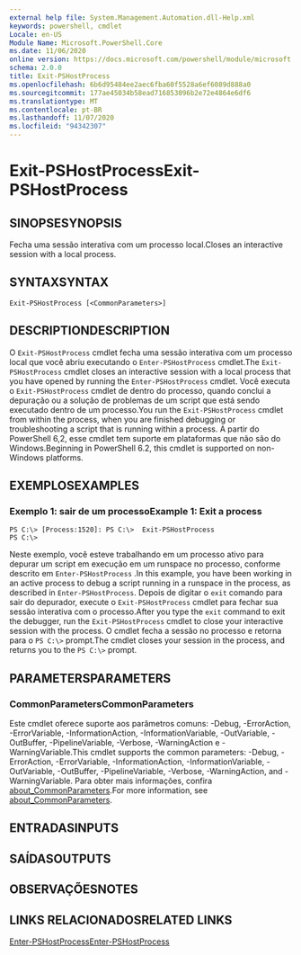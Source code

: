 ```yaml
---
external help file: System.Management.Automation.dll-Help.xml
keywords: powershell, cmdlet
Locale: en-US
Module Name: Microsoft.PowerShell.Core
ms.date: 11/06/2020
online version: https://docs.microsoft.com/powershell/module/microsoft.powershell.core/exit-pshostprocess?view=powershell-5.1&WT.mc_id=ps-gethelp
schema: 2.0.0
title: Exit-PSHostProcess
ms.openlocfilehash: 6b6d95484ee2aec6fba60f5528a6ef6089d888a0
ms.sourcegitcommit: 177ae45034b58ead716853096b2e72e4864e6df6
ms.translationtype: MT
ms.contentlocale: pt-BR
ms.lasthandoff: 11/07/2020
ms.locfileid: "94342307"
---
```

# <span data-ttu-id="bb914-103">Exit-PSHostProcess</span><span class="sxs-lookup"><span data-stu-id="bb914-103">Exit-PSHostProcess</span></span>

## <span data-ttu-id="bb914-104">SINOPSE</span><span class="sxs-lookup"><span data-stu-id="bb914-104">SYNOPSIS</span></span>
<span data-ttu-id="bb914-105">Fecha uma sessão interativa com um processo local.</span><span class="sxs-lookup"><span data-stu-id="bb914-105">Closes an interactive session with a local process.</span></span>

## <span data-ttu-id="bb914-106">SYNTAX</span><span class="sxs-lookup"><span data-stu-id="bb914-106">SYNTAX</span></span>

```
Exit-PSHostProcess [<CommonParameters>]
```

## <span data-ttu-id="bb914-107">DESCRIPTION</span><span class="sxs-lookup"><span data-stu-id="bb914-107">DESCRIPTION</span></span>

<span data-ttu-id="bb914-108">O `Exit-PSHostProcess` cmdlet fecha uma sessão interativa com um processo local que você abriu executando o `Enter-PSHostProcess` cmdlet.</span><span class="sxs-lookup"><span data-stu-id="bb914-108">The `Exit-PSHostProcess` cmdlet closes an interactive session with a local process that you have opened by running the `Enter-PSHostProcess` cmdlet.</span></span> <span data-ttu-id="bb914-109">Você executa o `Exit-PSHostProcess` cmdlet de dentro do processo, quando conclui a depuração ou a solução de problemas de um script que está sendo executado dentro de um processo.</span><span class="sxs-lookup"><span data-stu-id="bb914-109">You run the `Exit-PSHostProcess` cmdlet from within the process, when you are finished debugging or troubleshooting a script that is running within a process.</span></span> <span data-ttu-id="bb914-110">A partir do PowerShell 6,2, esse cmdlet tem suporte em plataformas que não são do Windows.</span><span class="sxs-lookup"><span data-stu-id="bb914-110">Beginning in PowerShell 6.2, this cmdlet is supported on non-Windows platforms.</span></span>

## <span data-ttu-id="bb914-111">EXEMPLOS</span><span class="sxs-lookup"><span data-stu-id="bb914-111">EXAMPLES</span></span>

### <span data-ttu-id="bb914-112">Exemplo 1: sair de um processo</span><span class="sxs-lookup"><span data-stu-id="bb914-112">Example 1: Exit a process</span></span>

```
PS C:\> [Process:1520]: PS C:\>  Exit-PSHostProcess
PS C:\>
```

<span data-ttu-id="bb914-113">Neste exemplo, você esteve trabalhando em um processo ativo para depurar um script em execução em um runspace no processo, conforme descrito em `Enter-PSHostProcess` .</span><span class="sxs-lookup"><span data-stu-id="bb914-113">In this example, you have been working in an active process to debug a script running in a runspace in the process, as described in `Enter-PSHostProcess`.</span></span> <span data-ttu-id="bb914-114">Depois de digitar o `exit` comando para sair do depurador, execute o `Exit-PSHostProcess` cmdlet para fechar sua sessão interativa com o processo.</span><span class="sxs-lookup"><span data-stu-id="bb914-114">After you type the `exit` command to exit the debugger, run the `Exit-PSHostProcess` cmdlet to close your interactive session with the process.</span></span>
<span data-ttu-id="bb914-115">O cmdlet fecha a sessão no processo e retorna para o `PS C:\>` prompt.</span><span class="sxs-lookup"><span data-stu-id="bb914-115">The cmdlet closes your session in the process, and returns you to the `PS C:\>` prompt.</span></span>

## <span data-ttu-id="bb914-116">PARAMETERS</span><span class="sxs-lookup"><span data-stu-id="bb914-116">PARAMETERS</span></span>

### <span data-ttu-id="bb914-117">CommonParameters</span><span class="sxs-lookup"><span data-stu-id="bb914-117">CommonParameters</span></span>

<span data-ttu-id="bb914-118">Este cmdlet oferece suporte aos parâmetros comuns: -Debug, -ErrorAction, -ErrorVariable, -InformationAction, -InformationVariable, -OutVariable, -OutBuffer, -PipelineVariable, -Verbose, -WarningAction e -WarningVariable.</span><span class="sxs-lookup"><span data-stu-id="bb914-118">This cmdlet supports the common parameters: -Debug, -ErrorAction, -ErrorVariable, -InformationAction, -InformationVariable, -OutVariable, -OutBuffer, -PipelineVariable, -Verbose, -WarningAction, and -WarningVariable.</span></span> <span data-ttu-id="bb914-119">Para obter mais informações, confira [about_CommonParameters](https://go.microsoft.com/fwlink/?LinkID=113216).</span><span class="sxs-lookup"><span data-stu-id="bb914-119">For more information, see [about_CommonParameters](https://go.microsoft.com/fwlink/?LinkID=113216).</span></span>

## <span data-ttu-id="bb914-120">ENTRADAS</span><span class="sxs-lookup"><span data-stu-id="bb914-120">INPUTS</span></span>

## <span data-ttu-id="bb914-121">SAÍDAS</span><span class="sxs-lookup"><span data-stu-id="bb914-121">OUTPUTS</span></span>

## <span data-ttu-id="bb914-122">OBSERVAÇÕES</span><span class="sxs-lookup"><span data-stu-id="bb914-122">NOTES</span></span>

## <span data-ttu-id="bb914-123">LINKS RELACIONADOS</span><span class="sxs-lookup"><span data-stu-id="bb914-123">RELATED LINKS</span></span>

[<span data-ttu-id="bb914-124">Enter-PSHostProcess</span><span class="sxs-lookup"><span data-stu-id="bb914-124">Enter-PSHostProcess</span></span>](Enter-PSHostProcess.md)
